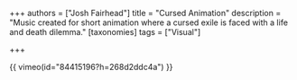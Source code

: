 +++
authors = ["Josh Fairhead"]
title = "Cursed Animation"
description = "Music created for short animation where a cursed exile is faced with a life and death dilemma."
[taxonomies]
tags = ["Visual"]

+++

{{ vimeo(id="84415196?h=268d2ddc4a") }}